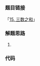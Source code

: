 ### 题目链接

「[15. 三数之和](https://leetcode-cn.com/problems/3sum)」

### 解题思路

1.

### 代码

```javascript

```

